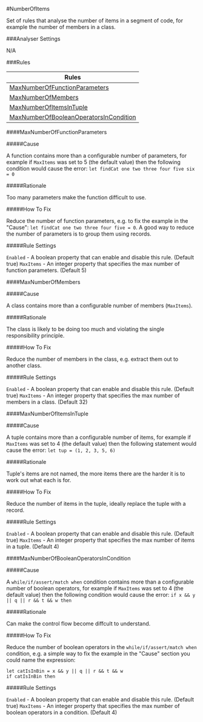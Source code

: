 #NumberOfItems

Set of rules that analyse the number of items in a segment of code, for example the number of members in a class.

###Analyser Settings

N/A

###Rules

|Rules|
|---|
|[MaxNumberOfFunctionParameters](#maxnumberoffunctionparameters)|
|[MaxNumberOfMembers](#maxnumberofmembers)|
|[MaxNumberOfItemsInTuple](#maxnumberofitemsintuple)|
|[MaxNumberOfBooleanOperatorsInCondition](#maxnumberofbooleanoperatorsincondition)|

####MaxNumberOfFunctionParameters

#####Cause

A function contains more than a configurable number of parameters, for example if `MaxItems` was set to 5 (the default value)
then the following condition would cause the error: `let findCat one two three four five six = 0`

#####Rationale

Too many parameters make the function difficult to use.

#####How To Fix

Reduce the number of function parameters, e.g. to fix the example in the "Cause": `let findCat one two three four five = 0`. A good way to reduce the number of parameters is to group them using records.

#####Rule Settings

`Enabled` - A boolean property that can enable and disable this rule. (Default true)
`MaxItems` - An integer property that specifies the max number of function parameters. (Default 5)

####MaxNumberOfMembers

#####Cause

A class contains more than a configurable number of members (`MaxItems`).

#####Rationale

The class is likely to be doing too much and violating the single responsibility principle.

#####How To Fix

Reduce the number of members in the class, e.g. extract them out to another class.

#####Rule Settings

`Enabled` - A boolean property that can enable and disable this rule. (Default true)
`MaxItems` - An integer property that specifies the max number of members in a class. (Default 32)

####MaxNumberOfItemsInTuple

#####Cause

A tuple contains more than a configurable number of items, for example if `MaxItems` was set to 4 (the default value)
then the following statement would cause the error: `let tup = (1, 2, 3, 5, 6)`

#####Rationale

Tuple's items are not named, the more items there are the harder it is to work out what each is for.

#####How To Fix

Reduce the number of items in the tuple, ideally replace the tuple with a record.

#####Rule Settings

`Enabled` - A boolean property that can enable and disable this rule. (Default true)
`MaxItems` - An integer property that specifies the max number of items in a tuple. (Default 4)

####MaxNumberOfBooleanOperatorsInCondition

#####Cause

A `while/if/assert/match when` condition contains more than a configurable number of boolean operators, for example if `MaxItems` was set to 4 (the default value)
then the following condition would cause the error: `if x && y || q || r && t && w then`

#####Rationale

Can make the control flow become diffcult to understand.

#####How To Fix

Reduce the number of boolean operators in the `while/if/assert/match when` condition, e.g. a simple way to fix the example in the "Cause" section you could name the expression:

    let catIsInBin = x && y || q || r && t && w
    if catIsInBin then

#####Rule Settings

`Enabled` - A boolean property that can enable and disable this rule. (Default true)
`MaxItems` - An integer property that specifies the max number of boolean operators in a condition. (Default 4)